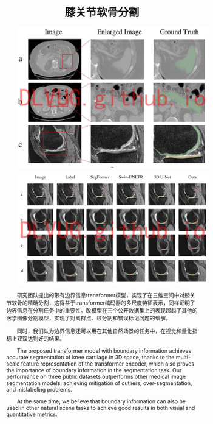 <h1>膝关节软骨分割</h1>

![2](./imgs/knee/2.jpg) 

![3](./imgs/knee/3.jpg) 





研究团队提出的带有边界信息transformer模型，实现了在三维空间中对膝关节软骨的精确分割，这得益于transformer编码器的多尺度特征表示，同样证明了边界信息在分割任务中的重要性。改模型在三个公开数据集上的表现超越了其他的医学图像分割模型，实现了对离群点、过分割和错误标记问题的缓解。

同时，我们认为边界信息还可以用在其他自然场景的任务中，在视觉和量化指标上双双达到好的结果。

The proposed transformer model with boundary information achieves accurate segmentation of knee cartilage in 3D space, thanks to the multi-scale feature representation of the transformer encoder, which also proves the importance of boundary information in the segmentation task. Our performance on three public datasets outperforms other medical image segmentation models, achieving mitigation of outliers, over-segmentation, and mislabeling problems.

At the same time, we believe that boundary information can also be used in other natural scene tasks to achieve good results in both visual and quantitative metrics.

<style scoped>
p {
    text-indent: 2em;
}
h1 {
    text-align: center;
}
</style>
